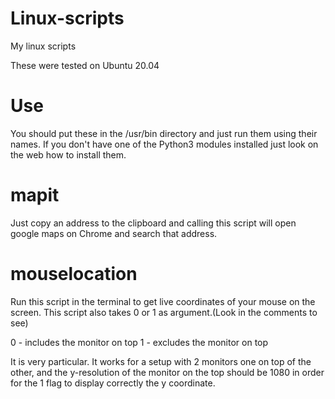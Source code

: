 # Linux-scripts
My linux scripts

These were tested on Ubuntu 20.04

# Use

You should put these in the /usr/bin directory and just run them using their names.
If you don't have one of the Python3 modules installed just look on the web how to install them.

# mapit

Just copy an address to the clipboard and calling this script will open google maps on Chrome and search that address.

# mouselocation

Run this script in the terminal to get live coordinates of your mouse on the screen. This script also takes 0 or 1 as argument.(Look in the comments to see)

0 - includes the monitor on top
1 - excludes the monitor on top

It is very particular. It works for a setup with 2 monitors one on top of the other, and the y-resolution of the monitor on the top should be 1080 in order for the 1 flag to display correctly the y coordinate.
